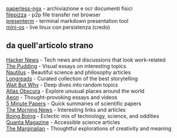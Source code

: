 [paperless-ngx](https://docs.paperless-ngx.com/) - archiviazione e ocr documenti fisici  
[filepizza](https://github.com/kern/filepizza) - p2p file transfer nel browser  
[presenterm](https://github.com/mfontanini/presenterm/tree/master) - terminal markdown presentation tool  
[mini-os](https://minios.dev/) - live linux con persistenza (credo)  





## da quell'articolo strano
[Hacker News](https://news.ycombinator.com) - Tech news and discussions that look work-related  
[The Pudding](https://pudding.cool) - Visual essays on interesting topics  
[Nautilus](https://nautil.us) - Beautiful science and philosophy articles  
[Longreads](https://longreads.com) - Curated collection of the best storytelling  
[Wait But Why](https://waitbutwhy.com) - Deep dives into random topics  
[Atlas Obscura](https://atlasobscura.com) - Explore unusual places around the world  
[Aeon](https://aeon.co) - Thought-provoking essays and videos  
[5 Minute Papers](https://fiveminutepapers.com) - Quick summaries of scientific papers  
[The Morning News](https://themorningnews.org) - Interesting links and articles  
[Boing Boing](https://boingboing.net) - Eclectic mix of technology, science, and oddities  
[Quanta Magazine](https://quantamagazine.org) - Accessible science articles  
[The Marginalian](https://themarginalian.org) - Thoughtful explorations of creativity and meaning  